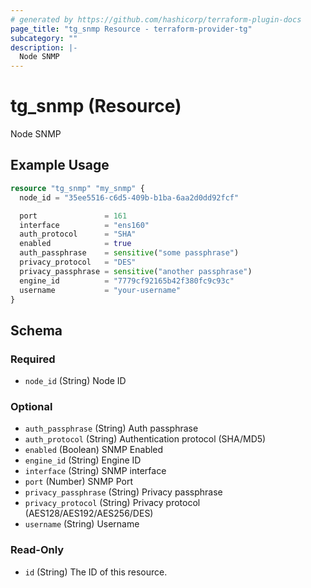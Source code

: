 ```yaml
---
# generated by https://github.com/hashicorp/terraform-plugin-docs
page_title: "tg_snmp Resource - terraform-provider-tg"
subcategory: ""
description: |-
  Node SNMP
---
```


# tg_snmp (Resource)

Node SNMP

## Example Usage

```terraform
resource "tg_snmp" "my_snmp" {
  node_id = "35ee5516-c6d5-409b-b1ba-6aa2d0dd92fcf"

  port               = 161
  interface          = "ens160"
  auth_protocol      = "SHA"
  enabled            = true
  auth_passphrase    = sensitive("some passphrase")
  privacy_protocol   = "DES"
  privacy_passphrase = sensitive("another passphrase")
  engine_id          = "7779cf92165b42f380fc9c93c"
  username           = "your-username"
}
```

<!-- schema generated by tfplugindocs -->
## Schema

### Required

- `node_id` (String) Node ID

### Optional

- `auth_passphrase` (String) Auth passphrase
- `auth_protocol` (String) Authentication protocol (SHA/MD5)
- `enabled` (Boolean) SNMP Enabled
- `engine_id` (String) Engine ID
- `interface` (String) SNMP interface
- `port` (Number) SNMP Port
- `privacy_passphrase` (String) Privacy passphrase
- `privacy_protocol` (String) Privacy protocol (AES128/AES192/AES256/DES)
- `username` (String) Username

### Read-Only

- `id` (String) The ID of this resource.


